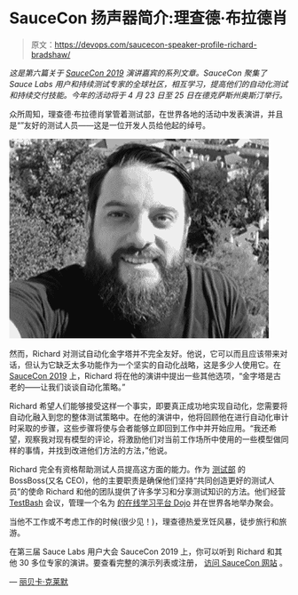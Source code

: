 # SauceCon 扬声器简介:理查德·布拉德肖

> 原文：<https://devops.com/saucecon-speaker-profile-richard-bradshaw/>

*这是第六篇关于 [SauceCon 2019](https://saucecon.com/) 演讲嘉宾的系列文章。SauceCon 聚集了 Sauce Labs 用户和持续测试专家的全球社区，相互学习，提高他们的自动化测试和持续交付技能。今年的活动将于 4 月 23 日至 25 日在德克萨斯州奥斯汀举行。*

众所周知，理查德·布拉德肖掌管着测试部，在世界各地的活动中发表演讲，并且是“”友好的测试人员——这是一位开发人员给他起的绰号。

![](img/9f95217db9bbf692df77a6a99c5e794c.png)

然而，Richard 对测试自动化金字塔并不完全友好。他说，它可以而且应该带来对话，但认为它缺乏太多功能作为一个坚实的自动化战略，这是多少人使用它。在 [SauceCon 2019](https://saucecon.com/) 上，Richard 将在他的演讲中提出一些其他选项，“金字塔是古老的——让我们谈谈自动化策略。”

Richard 希望人们能够接受这样一个事实，即要真正成功地实现自动化，您需要将自动化融入到您的整体测试策略中。在他的演讲中，他将回顾他在进行自动化审计时采取的步骤，这些步骤将使与会者能够立即回到工作中并开始应用。“我还希望，观察我对现有模型的评论，将激励他们对当前工作场所中使用的一些模型做同样的事情，并找到改进他们方法的方法，”他说。

Richard 完全有资格帮助测试人员提高这方面的能力。作为 [测试部](https://www.ministryoftesting.com/) 的 BossBoss(又名 CEO)，他的主要职责是确保他们坚持“共同创造更好的测试人员”的使命 Richard 和他的团队提供了许多学习和分享测试知识的方法。他们经营 [TestBash](https://ministryoftesting.com/testbash) 会议，管理一个名为 [的在线学习平台 Dojo](https://ministryoftesting.com/dojo) 并在世界各地举办聚会。

当他不工作或不考虑工作的时候(很少见！)，理查德热爱烹饪风暴，徒步旅行和旅游。

在第三届 Sauce Labs 用户大会 SauceCon 2019 上，你可以听到 Richard 和其他 30 多位专家的演讲。要查看完整的演示列表或注册， [访问 SauceCon 网站](https://saucecon.com/) 。

— [丽贝卡·克莱默](https://devops.com/author/rebecca-cramer/)